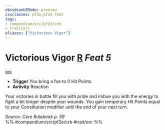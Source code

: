 ```yaml
---
obsidianUIMode: preview
cssclasses: pf2e,pf2e-feat
tags:
- compendium/src/pf2e/crb
- trait/orc
aliases: ["Victorious Vigor"]
---
```

# Victorious Vigor  [R](rules/core-rulebook/chapter-9-playing-the-game.md#Actions "Reaction") *Feat 5*  
[orc](rules/traits/orc.md "Orc Ancestry & Heritage Trait")  

- **Trigger** You bring a foe to 0 Hit Points.
- **Activity** Reaction

Your victories in battle fill you with pride and imbue you with the energy to fight a bit longer despite your wounds. You gain temporary Hit Points equal to your Constitution modifier until the end of your next turn.

*Source: Core Rulebook p. 59*  
%% #compendium/src/pf2e/crb #trait/orc %%